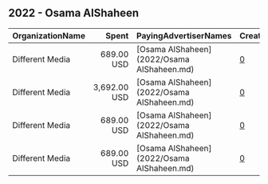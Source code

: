 ## 2022 - Osama AlShaheen 
|OrganizationName|Spent|PayingAdvertiserNames|CreativeUrls|Impressions|Genders|AgeBrackets|CountryCodes|BillingAddresses|CandidateBallotInformation|
|:---|---:|:---|:---|---:|:---|:---|:---|:---|:---|
|Different Media|689.00 USD|[Osama AlShaheen](2022/Osama AlShaheen.md)|[0](https://www.snap.com/political-ads/asset/319359fac2ec6313f5e9a0e9816d8fe8367d872cd9d24771a17657cf702589c4?mediaType=mp4)|562,995|FEMALE|21+|kuwait|"31 St, Shuwaikh Industrial,Shuwaikh,2491,KW"||
|Different Media|3,692.00 USD|[Osama AlShaheen](2022/Osama AlShaheen.md)|[0](https://www.snap.com/political-ads/asset/e12bae4af5990d14781e2abf4f9b814f34ef3a282836e30ae449669356b35882?mediaType=mp4)|4,207,573||21+|kuwait|"31 St, Shuwaikh Industrial,Shuwaikh,2491,KW"||
|Different Media|689.00 USD|[Osama AlShaheen](2022/Osama AlShaheen.md)|[0](https://www.snap.com/political-ads/asset/4cb7763896e3fcb21476e02e69c4c2e013ce35976f740e4b8d39f8f987da7e43?mediaType=mp4)|562,567|FEMALE|21+|kuwait|"31 St, Shuwaikh Industrial,Shuwaikh,2491,KW"||
|Different Media|689.00 USD|[Osama AlShaheen](2022/Osama AlShaheen.md)|[0](https://www.snap.com/political-ads/asset/d74502164449b3e7613dafa9fbb61e72e1a59ee2650c2c99be620db29156a682?mediaType=mp4)|562,179|FEMALE|21+|kuwait|"31 St, Shuwaikh Industrial,Shuwaikh,2491,KW"||
